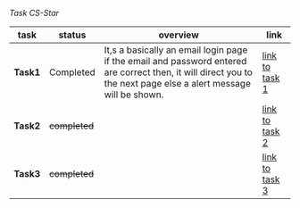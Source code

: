 _Task CS-Star_

|task|status|overview|link|
|-----|--------|--|-----|
|__Task1__|Completed|It,s a basically an email login page if the email and password entered are correct then, it will direct you to the next page else a alert message will be shown.| [link to task 1](https://devtechnocode.github.io/practice-tasks/task1)|
|__Task2__|~~completed~~||[link to task 2](https://devtechnocode.github.io/practice-tasks/task2)|
|__Task3__|~~completed~~||[link to task 3](https://devtechnocode.github.io/practice-tasks/task3)|
